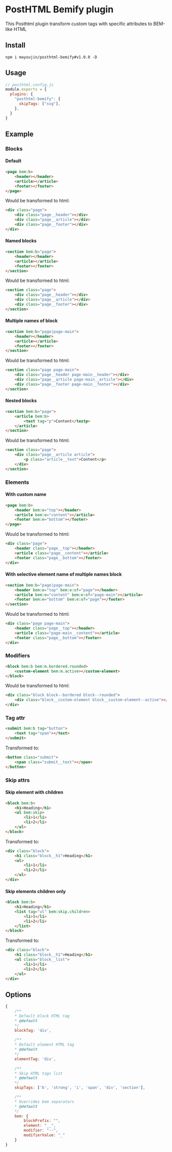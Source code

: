 # PostHTML Bemify plugin
This Posthtml plugin transform custom tags with specific attributes to BEM-like HTML

## Install
```
npm i mayoujin/posthtml-bemify#v1.0.0 -D
```

## Usage

```javascript
// posthtml.config.js
module.exports = {
  plugins: {
    "posthtml-bemify": {
      skipTags: ["svg"],
    },
  }
}
```

## Example

### Blocks

#### Default
```html
<page bem:b>
    <header></header>
    <article></article>
    <footer></footer>
</page>
```

Would be transformed to html:

```html
<div class="page">
    <div class="page__header"></div>
    <div class="page__article"></div>
    <div class="page__footer"></div>
</div>
```

#### Named blocks
```html
<section bem:b="page">
    <header></header>
    <article></article>
    <footer></footer>
</section>
```

Would be transformed to html:

```html
<section class="page">
    <div class="page__header"></div>
    <div class="page__article"></div>
    <div class="page__footer"></div>
</section>
```

#### Multiple names of block
```html
<section bem:b="page|page-main">
    <header></header>
    <article></article>
    <footer></footer>
</section>
```

Would be transformed to html:

```html
<section class="page page-main">
    <div class="page__header page-main__header"></div>
    <div class="page__article page-main__article"></div>
    <div class="page__footer page-main__footer"></div>
</section>
```

#### Nested blocks
```html
<section bem:b="page">
    <article bem:b>
        <text tag="p">Content</textp>
    </article>
</section>
```

Would be transformed to html:

```html
<section class="page">
    <div class="page__article article">
        <p class="article__text">Content</p>
    </div>
</section>
```

### Elements
#### With custom name
```html
<page bem:b>
    <header bem:e="top"></header>
    <article bem:e="content"></article>
    <footer bem:e="bottom"></footer>
</page>
```

Would be transformed to html:

```html
<div class="page">
    <header class="page__top"></header>
    <article class="page__content"></article>
    <footer class="page__bottom"></footer>
</div>
```

#### With selective element name of multiple names block
```html
<section bem:b="page|page-main">
    <header bem:e="top" bem:e:of="page"></header>
    <article bem:e="content" bem:e:of="page-main"></article>
    <footer bem:e="bottom" bem:e:of="page"></footer>
</section>
```

Would be transformed to html:

```html
<div class="page page-main">
    <header class="page__top"></header>
    <article class="page-main__content"></article>
    <footer class="page__bottom"></footer>
</div>
```

### Modifiers

```html
<block bem:b bem:m.bordered.rounded>
    <custom-element bem:m.active></custom-element>
</block>
```

Would be transformed to html:

```html
<div class="block block--bordered block--rounded">
    <div class="block__custom-element block__custom-element--active"></div>
</div>
```

### Tag attr

```html
<submit bem:b tag="button">
    <text tag="span"></text>
</submit>
```

Transformed to:

```html
<button class="submit">
    <span class="submit__text"></span>
</button>
```

### Skip attrs
#### Skip element with children

```html
<block bem:b>
    <h1>Heading</h1>
    <ul bem:skip>
        <li>1</li>
        <li>2</li>
    </ul>
</block>
```

Transformed to:

```html
<div class="block">
    <h1 class="block__h1">Heading</h1>
    <ul>
        <li>1</li>
        <li>2</li>
    </ul>
</div>
```

#### Skip elements children only
```html
<block bem:b>
    <h1>Heading</h1>
    <list tag="ul" bem:skip.children>
        <li>1</li>
        <li>2</li>
    </list>
</block>
```

Transformed to:

```html
<div class="block">
    <h1 class="block__h1">Heading</h1>
    <ul class="block__list">
        <li>1</li>
        <li>2</li>
    </ul>
</div>
```

## Options

```javascript
{
    /**
    * Default block HTML tag
    * @default
    */
    blockTag: 'div',
    
    /**
    * Default element HTML tag
    * @default
    */
    elementTag: 'div',
    
    /**
    * Skip HTML tags list
    * @default
    */
    skipTags: ['b', 'strong', 'i', 'span', 'div', 'section'],

    /**
    * Overrides bem separators
    * @default
    */
    bem: {
        blockPrefix: "",
        element: "__",
        modifier: "--",
        modifierValue: "_"
    }
}
```

